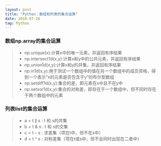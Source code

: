 ```yaml
---
layout: post
title: "Python：数组和列表的集合运算"
date: 2018-07-26
tag: Python
---
```


### 数组np.array的集合运算
> - np.unique(x):计算x中的唯一元素，并返回有序结果
> - np.intersect1d(x,y):计算x和y中的公共元素，并返回有序结果
> - np.union1d(x,y):计算x和y的并集，并返回有序结果
> - np.in1d(x,y):用于测试一个数组中的值在另一个数组中的成员资格，得到一个表示“x的元素是否包含于y”的布尔型数组
> - np.setdiff1d(x,y):集合的差，即元素在x中且不在y中
> - np.setxor1d(x,y):集合的对称差，即存在于一个数组中，但不同时存在于两个数组中的元素


### 列表list的集合运算
> - a = t $\|$ s : t 和 s的并集
> - b = t & s : t 和 s的交集
> - c = t – s : 求差集（项在t中，但不在s中）
> - d = t ^ s : 对称差集（项在t或s中，但不会同时出现在二者中）
 
